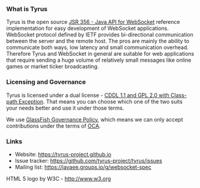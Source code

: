 ### What is Tyrus
Tyrus is the open source
<a href="http://java.net/projects/websocket-spec">JSR 356 - Java API for WebSocket</a>
reference implementation
for easy development of WebSocket applications. WebSocket protocol defined by IETF
provides bi-directional communication between the server and the remote host. The
pros are mainly the ability to communicate both ways, low latency and small
communication overhead. Therefore Tyrus and WebSocket in general are suitable for web
applications that require sending a huge volume of relatively small messages like
online games or market ticker broadcasting.

### Licensing and Governance
Tyrus is licensed under a dual license - [CDDL 1.1 and GPL 2.0 with Class-path Exception](https://javaee.github.io/glassfish/LICENSE). That means you can choose which one of the two suits your needs better and use it under those terms.

We use [GlassFish Governance Policy](https://javaee.github.io/glassfish/CONTRIBUTING), which means we can only accept contributions under the terms of [OCA](http://oracle.com/technetwork/goto/oca).

### Links
- Website: https://tyrus-project.github.io
- Issue tracker: https://github.com/tyrus-project/tyrus/issues
- Mailing list: https://javaee.groups.io/g/websocket-spec 


HTML 5 logo by W3C - http://www.w3.org